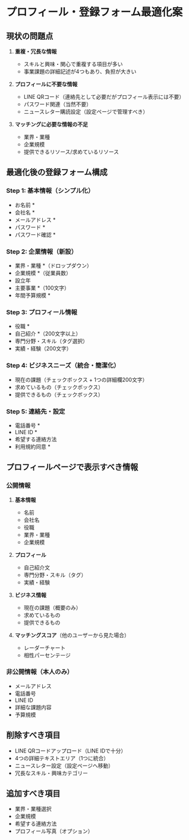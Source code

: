 # プロフィール・登録フォーム最適化案

## 現状の問題点

1. **重複・冗長な情報**
   - スキルと興味・関心で重複する項目が多い
   - 事業課題の詳細記述が4つもあり、負担が大きい

2. **プロフィールに不要な情報**
   - LINE QRコード（連絡先として必要だがプロフィール表示には不要）
   - パスワード関連（当然不要）
   - ニュースレター購読設定（設定ページで管理すべき）

3. **マッチングに必要な情報の不足**
   - 業界・業種
   - 企業規模
   - 提供できるリソース/求めているリソース

## 最適化後の登録フォーム構成

### Step 1: 基本情報（シンプル化）
- お名前 *
- 会社名 *
- メールアドレス *
- パスワード *
- パスワード確認 *

### Step 2: 企業情報（新設）
- 業界・業種 *（ドロップダウン）
- 企業規模 *（従業員数）
- 設立年
- 主要事業 *（100文字）
- 年間予算規模 *

### Step 3: プロフィール情報
- 役職 *
- 自己紹介 *（200文字以上）
- 専門分野・スキル（タグ選択）
- 実績・経験（200文字）

### Step 4: ビジネスニーズ（統合・簡潔化）
- 現在の課題（チェックボックス + 1つの詳細欄200文字）
- 求めているもの（チェックボックス）
- 提供できるもの（チェックボックス）

### Step 5: 連絡先・設定
- 電話番号 *
- LINE ID *
- 希望する連絡方法
- 利用規約同意 *

## プロフィールページで表示すべき情報

### 公開情報
1. **基本情報**
   - 名前
   - 会社名
   - 役職
   - 業界・業種
   - 企業規模

2. **プロフィール**
   - 自己紹介文
   - 専門分野・スキル（タグ）
   - 実績・経験

3. **ビジネス情報**
   - 現在の課題（概要のみ）
   - 求めているもの
   - 提供できるもの

4. **マッチングスコア**（他のユーザーから見た場合）
   - レーダーチャート
   - 相性パーセンテージ

### 非公開情報（本人のみ）
- メールアドレス
- 電話番号
- LINE ID
- 詳細な課題内容
- 予算規模

## 削除すべき項目
- LINE QRコードアップロード（LINE IDで十分）
- 4つの詳細テキストエリア（1つに統合）
- ニュースレター設定（設定ページへ移動）
- 冗長なスキル・興味カテゴリー

## 追加すべき項目
- 業界・業種選択
- 企業規模
- 希望する連絡方法
- プロフィール写真（オプション）